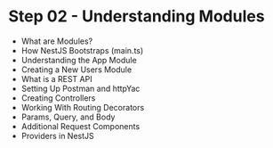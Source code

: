 # Step 02 - Understanding Modules

- What are Modules?
- How NestJS Bootstraps (main.ts)
- Understanding the App Module
- Creating a New Users Module
- What is a REST API
- Setting Up Postman and httpYac
- Creating Controllers
- Working With Routing Decorators
- Params, Query, and Body
- Additional Request Components
- Providers in NestJS
